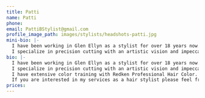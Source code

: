 ```yaml
---
title: Patti
name: Patti
phone: 
email: PattiBStylist@gmail.com
profile_image_path: images/stylists/headshots-patti.jpg
mini-bio: |-
  I have been working in Glen Ellyn as a stylist for over 18 years now.
  I specialize in precision cutting with an artistic vision and impeccable attention to detail. I enjoy working with clients to come up with color and styles individualized to their personal needs.
bio: |-
  I have been working in Glen Ellyn as a stylist for over 18 years now.
  I specialize in precision cutting with an artistic vision and impeccable attention to detail. I enjoy working with clients to come up with color and styles individualized to their personal needs.
  I have extensive color training with Redken Professional Hair Color. I enjoy keeping up and learning the latest trends in hair color, like Ombré and Bayalage. I try to work with clients to achieve natural hair color that helps bring out the details in their hair style.
  If you are interested in my services as a hair stylist please feel free to contact me via my email address and I will get back to you as soon as possible.
prices: 
---
```


